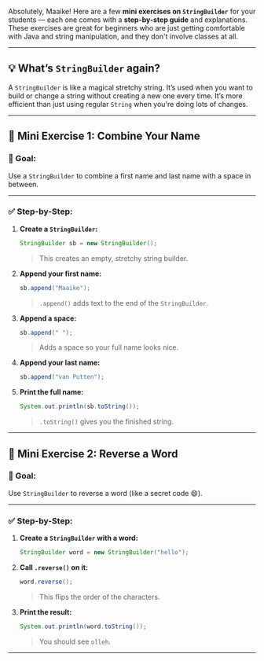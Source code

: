 Absolutely, Maaike! Here are a few **mini exercises on `StringBuilder`** for your students — each one comes with a **step-by-step guide** and explanations. These exercises are great for beginners who are just getting comfortable with Java and string manipulation, and they don't involve classes at all.

---

## 💡 What’s `StringBuilder` again?

A `StringBuilder` is like a magical stretchy string. It’s used when you want to build or change a string without creating a new one every time. It’s more efficient than just using regular `String` when you're doing lots of changes.

---

## 🧪 Mini Exercise 1: Combine Your Name

### 📝 Goal:
Use a `StringBuilder` to combine a first name and last name with a space in between.

---

### ✅ Step-by-Step:

1. **Create a `StringBuilder`:**
   ```java
   StringBuilder sb = new StringBuilder();
   ```

   > This creates an empty, stretchy string builder.

2. **Append your first name:**
   ```java
   sb.append("Maaike");
   ```

   > `.append()` adds text to the end of the `StringBuilder`.

3. **Append a space:**
   ```java
   sb.append(" ");
   ```

   > Adds a space so your full name looks nice.

4. **Append your last name:**
   ```java
   sb.append("van Putten");
   ```

5. **Print the full name:**
   ```java
   System.out.println(sb.toString());
   ```

   > `.toString()` gives you the finished string.

---

## 🔁 Mini Exercise 2: Reverse a Word

### 📝 Goal:
Use `StringBuilder` to reverse a word (like a secret code 😄).

---

### ✅ Step-by-Step:

1. **Create a `StringBuilder` with a word:**
   ```java
   StringBuilder word = new StringBuilder("hello");
   ```

2. **Call `.reverse()` on it:**
   ```java
   word.reverse();
   ```

   > This flips the order of the characters.

3. **Print the result:**
   ```java
   System.out.println(word.toString());
   ```

   > You should see `olleh`.

---

